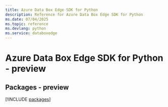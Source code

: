 ```yaml
---
title: Azure Data Box Edge SDK for Python
description: Reference for Azure Data Box Edge SDK for Python
ms.date: 07/04/2025
ms.topic: reference
ms.devlang: python
ms.service: databoxedge
---
```

# Azure Data Box Edge SDK for Python - preview
## Packages - preview
[!INCLUDE [packages](data-box-edge-index.md)]